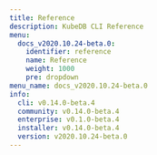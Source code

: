 ```yaml
---
title: Reference
description: KubeDB CLI Reference
menu:
  docs_v2020.10.24-beta.0:
    identifier: reference
    name: Reference
    weight: 1000
    pre: dropdown
menu_name: docs_v2020.10.24-beta.0
info:
  cli: v0.14.0-beta.4
  community: v0.14.0-beta.4
  enterprise: v0.1.0-beta.4
  installer: v0.14.0-beta.4
  version: v2020.10.24-beta.0
---
```



